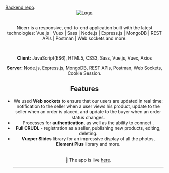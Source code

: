
<br />
 <a href="https://github.com/ylcN101/Nicer---Backend">Backend repo</a>.
<div align="center">
  <a href="https://nicerr.onrender.com/">
    <img src="https://res.cloudinary.com/dezqiqsqb/image/upload/v1682432814/Nicer-DemoPic_bop79m.png" alt="Logo">
  </a>
  </br>
  <p align="center">
  </br>
    Nicerr is a responsive, end-to-end application built with the latest technologies: Vue.js | Vuex | Sass | Node.js | Express.js | MongoDB | REST APIs | Postman | Web sockets and more.
    <br />
  </p>
  <br/>


**Client:** JavaScript(ES6), HTML5, CSS3, Sass, Vue.js, Vuex, Axios

**Server:** Node.js, Express.js, MongoDB, REST APIs, Postman, Web Sockets, Cookie Session.

## Features
- We used **Web sockets** to ensure that our users are updated in real time: notification to the seller when a user views his product, update to the seller when an order is placed, and update to the buyer when an order status changes. 
- Processes for **authentication**, as well as the ability to connect .
- **Full CRUDL** - registration as a seller, publishing new products, editing, deleting.
- **Vueper Slides** library for an impressive display of all the photos, **Element Plus** library and more.
  <br/>
    </br>
    </br>
        🎉 The app is live 
    <a href="https://nicerr.onrender.com/">here</a>.
    <hr>
</div>
